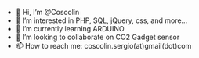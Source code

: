 - 👋 Hi, I’m @Coscolin
- 👀 I’m interested in PHP, SQL, jQuery, css, and more...
- 🌱 I’m currently learning ARDUINO
- 💞️ I’m looking to collaborate on CO2 Gadget sensor
- 📫 How to reach me: coscolin.sergio(at)gmail(dot)com

<!---
Coscolin/Coscolin is a ✨ special ✨ repository because its `README.md` (this file) appears on your GitHub profile.
You can click the Preview link to take a look at your changes.
--->
